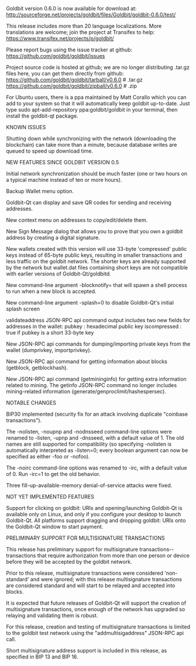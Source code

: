Goldbit version 0.6.0 is now available for download at:
http://sourceforge.net/projects/goldbit/files/Goldbit/goldbit-0.6.0/test/

This release includes more than 20 language localizations.
More translations are welcome; join the
project at Transifex to help:
https://www.transifex.net/projects/p/goldbit/

Please report bugs using the issue tracker at github:
https://github.com/goldbit/goldbit/issues

Project source code is hosted at github; we are no longer
distributing .tar.gz files here, you can get them
directly from github:
https://github.com/goldbit/goldbit/tarball/v0.6.0  # .tar.gz
https://github.com/goldbit/goldbit/zipball/v0.6.0  # .zip

For Ubuntu users, there is a ppa maintained by Matt Corallo which
you can add to your system so that it will automatically keep
goldbit up-to-date.  Just type
sudo apt-add-repository ppa:goldbit/goldbit
in your terminal, then install the goldbit-qt package.


KNOWN ISSUES

Shutting down while synchronizing with the network
(downloading the blockchain) can take more than a minute,
because database writes are queued to speed up download
time.


NEW FEATURES SINCE GOLDBIT VERSION 0.5

Initial network synchronization should be much faster
(one or two hours on a typical machine instead of ten or more
hours).

Backup Wallet menu option.

Goldbit-Qt can display and save QR codes for sending
and receiving addresses.

New context menu on addresses to copy/edit/delete them.

New Sign Message dialog that allows you to prove that you
own a goldbit address by creating a digital
signature.

New wallets created with this version will
use 33-byte 'compressed' public keys instead of
65-byte public keys, resulting in smaller
transactions and less traffic on the goldbit
network. The shorter keys are already supported
by the network but wallet.dat files containing
short keys are not compatible with earlier
versions of Goldbit-Qt/goldbitd.

New command-line argument -blocknotify=<command>
that will spawn a shell process to run <command> 
when a new block is accepted.

New command-line argument -splash=0 to disable
Goldbit-Qt's initial splash screen

validateaddress JSON-RPC api command output includes
two new fields for addresses in the wallet:
pubkey : hexadecimal public key
iscompressed : true if pubkey is a short 33-byte key

New JSON-RPC api commands for dumping/importing
private keys from the wallet (dumprivkey, importprivkey).

New JSON-RPC api command for getting information about
blocks (getblock, getblockhash).

New JSON-RPC api command (getmininginfo) for getting
extra information related to mining. The getinfo
JSON-RPC command no longer includes mining-related
information (generate/genproclimit/hashespersec).



NOTABLE CHANGES

BIP30 implemented (security fix for an attack involving
duplicate "coinbase transactions").

The -nolisten, -noupnp and -nodnsseed command-line
options were renamed to -listen, -upnp and -dnsseed,
with a default value of 1. The old names are still
supported for compatibility (so specifying -nolisten
is automatically interpreted as -listen=0; every
boolean argument can now be specified as either
-foo or -nofoo).

The -noirc command-line options was renamed to
-irc, with a default value of 0. Run -irc=1 to
get the old behavior.

Three fill-up-available-memory denial-of-service
attacks were fixed.


NOT YET IMPLEMENTED FEATURES

Support for clicking on goldbit: URIs and
opening/launching Goldbit-Qt is available only on Linux,
and only if you configure your desktop to launch
Goldbit-Qt. All platforms support dragging and dropping
goldbit: URIs onto the Goldbit-Qt window to start
payment.


PRELIMINARY SUPPORT FOR MULTISIGNATURE TRANSACTIONS

This release has preliminary support for multisignature
transactions-- transactions that require authorization
from more than one person or device before they
will be accepted by the goldbit network.

Prior to this release, multisignature transactions
were considered 'non-standard' and were ignored;
with this release multisignature transactions are
considered standard and will start to be relayed
and accepted into blocks.

It is expected that future releases of Goldbit-Qt
will support the creation of multisignature transactions,
once enough of the network has upgraded so relaying
and validating them is robust.

For this release, creation and testing of multisignature
transactions is limited to the goldbit test network using
the "addmultisigaddress" JSON-RPC api call.

Short multisignature address support is included in this
release, as specified in BIP 13 and BIP 16.
